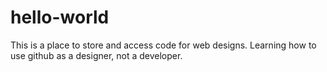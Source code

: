 # hello-world
This is a place to store and access code for web designs.
Learning how to use github as a designer, not a developer.
